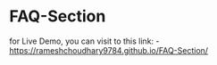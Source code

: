 # FAQ-Section


for Live Demo, you can visit to this link: 
-https://rameshchoudhary9784.github.io/FAQ-Section/

